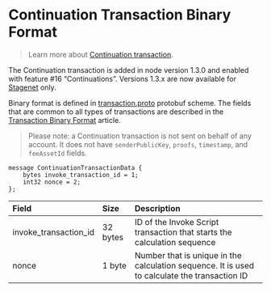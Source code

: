 # Continuation Transaction Binary Format

> Learn more about [Continuation transaction](/en/blockchain/transaction-type/continuation-transaction).

The Continuation transaction is added in node version 1.3.0 and enabled with feature #16 “Continuations”. Versions 1.3.x are now available for [Stagenet](/en/blockchain/blockchain-network/) only.

Binary format is defined in [transaction.proto](https://github.com/wavesplatform/protobuf-schemas/blob/master/proto/waves/transaction.proto) protobuf scheme. The fields that are common to all types of transactions are described in the [Transaction Binary Format](/en/blockchain/binary-format/transaction-binary-format/) article.

> Please note: a Continuation transaction is not sent on behalf of any account. It does not have `senderPublicKey`, `proofs`, `timestamp`, and `feeAssetId` fields.

```
message ContinuationTransactionData {
    bytes invoke_transaction_id = 1;
    int32 nonce = 2;
};
```

| Field | Size | Description |
| :--- | :--- | :--- |
| invoke_transaction_id | 32 bytes | ID of the Invoke Script transaction that starts the calculation sequence |
| nonce | 1 byte | Number that is unique in the calculation sequence. It is used to calculate the transaction ID |
